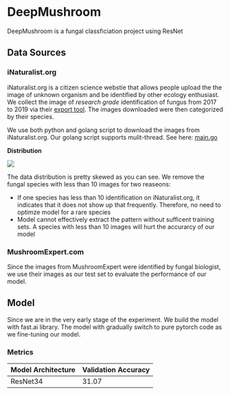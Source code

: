 # DeepMushroom
DeepMushroom is a fungal classficiation project using ResNet

## Data Sources
### iNaturalist.org
iNaturalist.org is a citizen science webstie that allows people upload the the image of unknown organism and be identified by other ecology enthusiast. We collect the image of *research grade* identification of fungus from 2017 to 2019 via their [export tool](https://www.inaturalist.org/observations/export). The images downloaded were then categorized by their species.

We use both python and golang script to download the images from iNaturalist.org. Our golang script supports mulit-thread. See here: [main.go](https://github.com/Olament/DeepMushroom/blob/master/DataCollection/main.go)

**Distribution** 

![](https://github.com/Olament/DeepMushroom/blob/master/md/distribution.png)

The data distribution is pretty skewed as you can see. We remove the fungal species with less than 10 images for two reaseons:
- If one species has less than 10 identification on iNaturalist.org, it indicates that it does not show up that frequently. Therefore, no need to optimze model for a rare species
- Model cannot effectively extract the pattern without sufficent training sets. A species with less than 10 images will hurt the accurarcy of our model

### MushroomExpert.com
Since the images from MushroomExpert were identified by fungal biologist, we use their images as our test set to evaluate the performance of our model.

## Model
Since we are in the very early stage of the experiment. We build the model with fast.ai library. The model with gradually switch to pure pytorch code as we fine-tuning our model.

### Metrics

| Model Architecture  | Validation Accuracy |
| ------------------- | ------------------- |
| ResNet34            | 31.07               |
